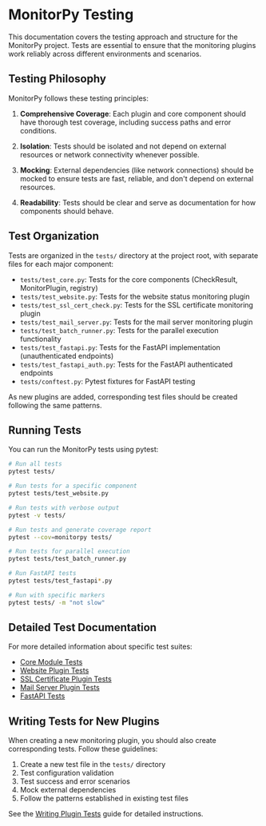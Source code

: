 # MonitorPy Testing

This documentation covers the testing approach and structure for the MonitorPy project. Tests are essential to ensure that the monitoring plugins work reliably across different environments and scenarios.

## Testing Philosophy

MonitorPy follows these testing principles:

1. **Comprehensive Coverage**: Each plugin and core component should have thorough test coverage, including success paths and error conditions.

2. **Isolation**: Tests should be isolated and not depend on external resources or network connectivity whenever possible.

3. **Mocking**: External dependencies (like network connections) should be mocked to ensure tests are fast, reliable, and don't depend on external resources.

4. **Readability**: Tests should be clear and serve as documentation for how components should behave.

## Test Organization

Tests are organized in the `tests/` directory at the project root, with separate files for each major component:

- `tests/test_core.py`: Tests for the core components (CheckResult, MonitorPlugin, registry)
- `tests/test_website.py`: Tests for the website status monitoring plugin
- `tests/test_ssl_cert_check.py`: Tests for the SSL certificate monitoring plugin
- `tests/test_mail_server.py`: Tests for the mail server monitoring plugin
- `tests/test_batch_runner.py`: Tests for the parallel execution functionality
- `tests/test_fastapi.py`: Tests for the FastAPI implementation (unauthenticated endpoints)
- `tests/test_fastapi_auth.py`: Tests for the FastAPI authenticated endpoints
- `tests/conftest.py`: Pytest fixtures for FastAPI testing

As new plugins are added, corresponding test files should be created following the same patterns.

## Running Tests

You can run the MonitorPy tests using pytest:

```bash
# Run all tests
pytest tests/

# Run tests for a specific component
pytest tests/test_website.py

# Run tests with verbose output
pytest -v tests/

# Run tests and generate coverage report
pytest --cov=monitorpy tests/

# Run tests for parallel execution
pytest tests/test_batch_runner.py

# Run FastAPI tests
pytest tests/test_fastapi*.py

# Run with specific markers
pytest tests/ -m "not slow"
```

## Detailed Test Documentation

For more detailed information about specific test suites:

- [Core Module Tests](core_tests.md)
- [Website Plugin Tests](website_plugin_tests.md)
- [SSL Certificate Plugin Tests](ssl_plugin_tests.md)
- [Mail Server Plugin Tests](mail_plugin_tests.md)
- [FastAPI Tests](fastapi_tests.md)

## Writing Tests for New Plugins

When creating a new monitoring plugin, you should also create corresponding tests. Follow these guidelines:

1. Create a new test file in the `tests/` directory
2. Test configuration validation
3. Test success and error scenarios
4. Mock external dependencies
5. Follow the patterns established in existing test files

See the [Writing Plugin Tests](writing_plugin_tests.md) guide for detailed instructions.
